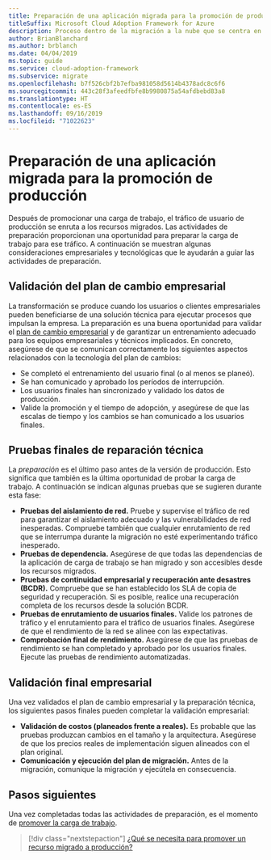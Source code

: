 ```yaml
---
title: Preparación de una aplicación migrada para la promoción de producción
titleSuffix: Microsoft Cloud Adoption Framework for Azure
description: Proceso dentro de la migración a la nube que se centra en las tareas de migración de cargas de trabajo a la nube.
author: BrianBlanchard
ms.author: brblanch
ms.date: 04/04/2019
ms.topic: guide
ms.service: cloud-adoption-framework
ms.subservice: migrate
ms.openlocfilehash: b7f526cbf2b7efba981058d5614b4378adc8c6f6
ms.sourcegitcommit: 443c28f3afeedfbfe8b9980875a54afdbebd83a8
ms.translationtype: HT
ms.contentlocale: es-ES
ms.lasthandoff: 09/16/2019
ms.locfileid: "71022623"
---
```

# <a name="prepare-a-migrated-application-for-production-promotion"></a>Preparación de una aplicación migrada para la promoción de producción

Después de promocionar una carga de trabajo, el tráfico de usuario de producción se enruta a los recursos migrados. Las actividades de preparación proporcionan una oportunidad para preparar la carga de trabajo para ese tráfico. A continuación se muestran algunas consideraciones empresariales y tecnológicas que le ayudarán a guiar las actividades de preparación.

## <a name="validate-the-business-change-plan"></a>Validación del plan de cambio empresarial

La transformación se produce cuando los usuarios o clientes empresariales pueden beneficiarse de una solución técnica para ejecutar procesos que impulsan la empresa. La preparación es una buena oportunidad para validar el [plan de cambio empresarial](./business-change-plan.md) y de garantizar un entrenamiento adecuado para los equipos empresariales y técnicos implicados. En concreto, asegúrese de que se comunican correctamente los siguientes aspectos relacionados con la tecnología del plan de cambios:

- Se completó el entrenamiento del usuario final (o al menos se planeó).
- Se han comunicado y aprobado los períodos de interrupción.
- Los usuarios finales han sincronizado y validado los datos de producción.
- Valide la promoción y el tiempo de adopción, y asegúrese de que las escalas de tiempo y los cambios se han comunicado a los usuarios finales.

## <a name="final-technical-readiness-tests"></a>Pruebas finales de reparación técnica

La *preparación* es el último paso antes de la versión de producción. Esto significa que también es la última oportunidad de probar la carga de trabajo. A continuación se indican algunas pruebas que se sugieren durante esta fase:

- **Pruebas del aislamiento de red.** Pruebe y supervise el tráfico de red para garantizar el aislamiento adecuado y las vulnerabilidades de red inesperadas. Compruebe también que cualquier enrutamiento de red que se interrumpa durante la migración no esté experimentando tráfico inesperado.
- **Pruebas de dependencia.** Asegúrese de que todas las dependencias de la aplicación de carga de trabajo se han migrado y son accesibles desde los recursos migrados.
- **Pruebas de continuidad empresarial y recuperación ante desastres (BCDR).** Compruebe que se han establecido los SLA de copia de seguridad y recuperación. Si es posible, realice una recuperación completa de los recursos desde la solución BCDR.
- **Pruebas de enrutamiento de usuarios finales.** Valide los patrones de tráfico y el enrutamiento para el tráfico de usuarios finales. Asegúrese de que el rendimiento de la red se alinee con las expectativas.
- **Comprobación final de rendimiento.** Asegúrese de que las pruebas de rendimiento se han completado y aprobado por los usuarios finales. Ejecute las pruebas de rendimiento automatizadas.

## <a name="final-business-validation"></a>Validación final empresarial

Una vez validados el plan de cambio empresarial y la preparación técnica, los siguientes pasos finales pueden completar la validación empresarial:

- **Validación de costos (planeados frente a reales).** Es probable que las pruebas produzcan cambios en el tamaño y la arquitectura. Asegúrese de que los precios reales de implementación siguen alineados con el plan original.
- **Comunicación y ejecución del plan de migración.** Antes de la migración, comunique la migración y ejecútela en consecuencia.

## <a name="next-steps"></a>Pasos siguientes

Una vez completadas todas las actividades de preparación, es el momento de [promover la carga de trabajo](./promote.md).

> [!div class="nextstepaction"]
> [¿Qué se necesita para promover un recurso migrado a producción?](./promote.md)
